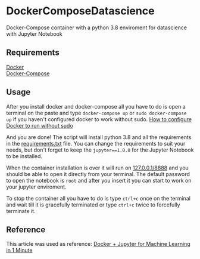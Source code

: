 # DockerComposeDatascience
Docker-Compose container with a python 3.8 enviroment for datascience with Jupyter Notebook

## Requirements
[Docker](https://docs.docker.com/get-docker/)  
[Docker-Compose](https://docs.docker.com/compose/install/)

## Usage
After you install docker and docker-compose all you have to do is open a terminal on the paste and type ``docker-compose up`` or ``sudo docker-compose up`` if you haven't configured docker to work without sudo. [How to configure Docker to run without sudo](https://docs.docker.com/engine/install/linux-postinstall/)

And you are done! The script will install python 3.8 and all the requirements in the [requirements.txt](https://github.com/tiagovalenca/DockerComposeDatascience/blob/master/requirements.txt) file. You can change the requirements to suit your needs, but don't forget to keep the ``jupyter==1.0.0`` for the Jupyter Notebook to be installed.

When the container installation is over it will run on [127.0.0.1/8888](127.0.0.1/8888) and you should be able to open it directly from your terminal. The default password to open the notebook is ``root`` and after you insert it you can start to work on your jupyter enviroment.

To stop the container all you have to do is type ``ctrl+c`` once on the terminal and wait till it is gracefully terminated or type ``ctrl+c`` twice to forcefully terminate it.

## Reference
This article was used as reference: [Docker + Jupyter for Machine Learning in 1 Minute](https://towardsdatascience.com/docker-jupyter-for-machine-learning-in-1-minute-30e1df969d09)
